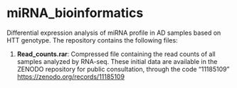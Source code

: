 # miRNA_bioinformatics
Differential expression analysis of miRNA profile in AD samples based on HTT genotype.
The repository contains the following files:
1. **Read_counts.rar**: Compressed file containing the read counts of all samples analyzed by RNA-seq. These initial data are available in the ZENODO repository for public consultation, through the code “11185109”
https://zenodo.org/records/11185109
